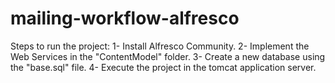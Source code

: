 # mailing-workflow-alfresco

Steps to run the project:
1- Install Alfresco Community.
2- Implement the Web Services in the "ContentModel" folder.
3- Create a new database using the "base.sql" file.
4- Execute the project in the tomcat application server.
